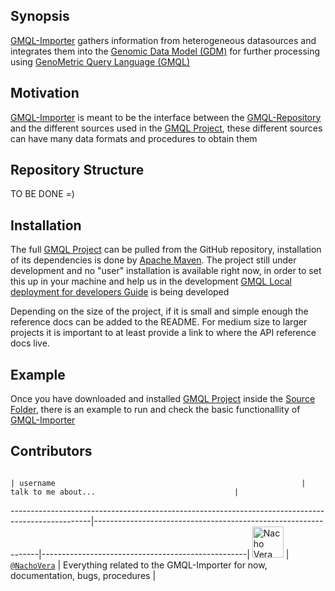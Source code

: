 ## Synopsis

[GMQL-Importer](https://github.com/akaitoua/GMQL/new/master/GMQL-Importer) gathers information from heterogeneous datasources and integrates them into the [Genomic Data Model (GDM)](http://www.sciencedirect.com/science/article/pii/S1046202316303012) for further processing using [GenoMetric Query Language (GMQL)](http://www.bioinformatics.deib.polimi.it/genomic_computing/)

## Motivation

[GMQL-Importer](https://github.com/akaitoua/GMQL/new/master/GMQL-Importer) is meant to be the interface between the [GMQL-Repository](https://github.com/akaitoua/GMQL/tree/master/GMQL-Repository) and the different sources used in the [GMQL Project](https://github.com/akaitoua/GMQL), these different sources can have many data formats and procedures to obtain them

## Repository Structure
TO BE DONE =)

## Installation

The full [GMQL Project](https://github.com/akaitoua/GMQL) can be pulled from the GitHub repository, installation of its dependencies is done by [Apache Maven](https://maven.apache.org/).
The project still under development and no "user" installation is available right now, in order to set this up in your machine and help us in the development [GMQL Local deployment for developers Guide](https://docs.google.com/document/d/14ZnvL7vMJHZY5sNy3lcP-HidlCdxcLPfIwCD2nBAxvc/edit?usp=sharing) is being developed

[//]: # (## API Reference)

Depending on the size of the project, if it is small and simple enough the reference docs can be added to the README. For medium size to larger projects it is important to at least provide a link to where the API reference docs live.

## Example

Once you have downloaded and installed [GMQL Project](https://github.com/akaitoua/GMQL) inside the [Source Folder](https://github.com/akaitoua/GMQL/tree/master/GMQL-Importer/src/main/scala), there is an example to run and check the basic functionallity of [GMQL-Importer](https://github.com/akaitoua/GMQL/new/master/GMQL-Importer)


## Contributors
                                                                                                  | username                                                       | talk to me about...                               |
--------------------------------------------------------------------------------------------------|----------------------------------------------------------------|---------------------------------------------------|
 <img src="https://avatars.githubusercontent.com/nachodox"      height="50px" title="Nacho Vera"/>        | [`@NachoVera`](https://github.com/nachodox)           | Everything related to the GMQL-Importer for now, documentation, bugs, procedures |
